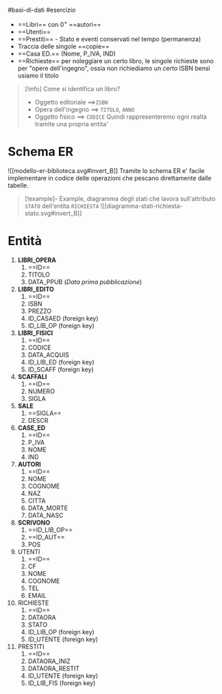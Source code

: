 #basi-di-dati #esercizio 
- ==Libri== con $0^+$ ==autori==
- ==Utenti==
- ==Prestiti== - Stato e eventi conservati nel tempo (permanenza)
- Traccia delle singole ==copie==
- ==Casa ED.== (Nome, P_IVA, IND)
- ==Richieste== per noleggiare un certo libro, le singole richieste sono per "opere dell'ingegno", ossia non richiediamo un certo ISBN bensì usiamo il titolo


> [!info] Come si identifica un libro?
> - Oggetto editoriale $\implies$`ISBN`
> - Opera dell'ingegno $\implies$ `TITOLO`, `ANNO`
> - Oggetto fisico $\implies$ `CODICE`
> Quindi rappresenteremo ogni realtà tramite una propria entita'

# Schema ER
![[modello-er-biblioteca.svg#invert_B]]
Tramite lo schema ER e' facile implementare in codice delle operazioni che pescano direttamente dalle tabelle.
>[!example]- Example, diagramma degli stati che lavora sull'attributo `STATO` dell'entita `RICHIESTA`
>![[diagramma-stati-richiesta-stato.svg#invert_B]]
# Entità
1. **LIBRI_OPERA** 
	1. ==ID==
	2. TITOLO
	3. DATA_PPUB (*Data prima pubblicazione*)
2. **LIBRI_EDITO**
	1. ==ID==
	2. ISBN
	3. PREZZO
	4. ID_CASAED (foreign key)
	5. ID_LIB_OP (foreign key)
3. **LIBRI_FISICI**
	1. ==ID==
	2. CODICE
	3. DATA_ACQUIS
	4. ID_LIB_ED (foreign key)
	5. ID_SCAFF (foreign key)
4. **SCAFFALI**
	1. ==ID==
	2. NUMERO
	3. SIGLA
5. **SALE**
	1. ==SIGLA==
	2. DESCR
6. **CASE_ED**
	1. ==ID==
	2. P_IVA
	3. NOME
	4. IND
7. **AUTORI**
	1. ==ID==
	2. NOME
	3. COGNOME
	4. NAZ
	5. CITTA
	6. DATA_MORTE
	7. DATA_NASC
8. **SCRIVONO**
	1. ==ID_LIB_OP==
	2. ==ID_AUT==
	3. POS
9. UTENTI
	1. ==ID==
	2. CF
	3. NOME
	4. COGNOME
	5. TEL
	6. EMAIL
10. RICHIESTE
	1. ==ID==
	2. DATAORA
	3. STATO
	4. ID_LIB_OP (foreign key)
	5. ID_UTENTE (foreign key)
11. PRESTITI
	1. ==ID==
	2. DATAORA_INIZ
	3. DATAORA_RESTIT
	4. ID_UTENTE (foreign key)
	5. ID_LIB_FIS (foreign key)